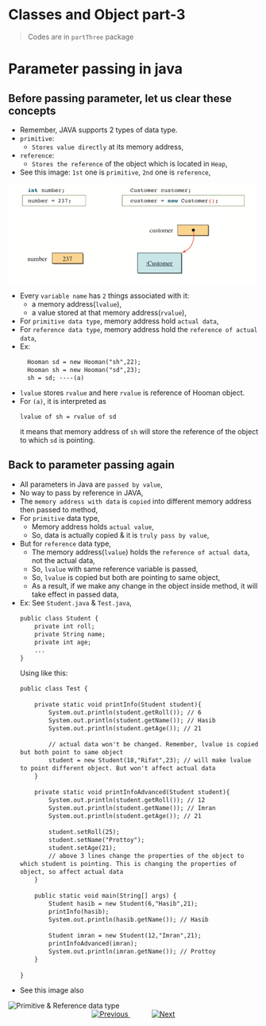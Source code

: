 
# Classes and Object part-3
> Codes are in `partThree` package

# Parameter passing in java

## Before passing parameter, let us clear these concepts
- Remember, JAVA supports 2 types of data type.
- `primitive`: 
  - `Stores value directly` at its memory address,
- `reference`:
  - `Stores the reference` of the object which is located in `Heap`,
- See this image: `1st` one is `primitive`, `2nd` one is `reference`,
<img src="../files/primitive_and_reference_data.png" height="200px" alt="Primitive & Reference data type">

- Every `variable name` has `2` things associated with it: 
  - a memory address(`lvalue`),
  - a value stored at that memory address(`rvalue`),
- For `primitive data type`, memory address hold `actual data`,
- For `reference data type`, memory address hold the `reference of actual data`,
- Ex:
  ```
    Hooman sd = new Hooman("sh",22);
    Hooman sh = new Hooman("sd",23);
    sh = sd; ----(a)
    ```
- `lvalue` stores `rvalue` and here `rvalue` is reference of Hooman object.
- For `(a)`, it is interpreted as
    ```
    lvalue of sh = rvalue of sd
    ```
  it means that memory address of `sh` will store the reference of the object to which `sd` is pointing.

## Back to parameter passing again
- All parameters in Java are `passed by value`,
- No way to pass by reference in JAVA,
- The `memory address with data` is `copied` into different memory address then passed to method,
- For `primitive` data type,
  - Memory address holds `actual value`,
  - So, data is actually copied & it is `truly pass by value`,
- But for `reference` data type,
  - The memory address(`lvalue`) holds the `reference of actual data`, not the actual data,
  - So, `lvalue` with same reference variable is passed,
  - So, `lvalue` is copied but both are pointing to same object,
  - As a result, if we make any change in the object inside method, it will take effect in passed data,
- Ex: See `Student.java` & `Test.java`,
  ```
  public class Student {
      private int roll;
      private String name;
      private int age;
      ...
  }
  ```
  Using like this:
  ```
  public class Test {

      private static void printInfo(Student student){
          System.out.println(student.getRoll()); // 6
          System.out.println(student.getName()); // Hasib
          System.out.println(student.getAge()); // 21
  
          // actual data won't be changed. Remember, lvalue is copied but both point to same object
          student = new Student(18,"Rifat",23); // will make lvalue to point different object. But won't affect actual data
      }
  
      private static void printInfoAdvanced(Student student){
          System.out.println(student.getRoll()); // 12
          System.out.println(student.getName()); // Imran
          System.out.println(student.getAge()); // 21
  
          student.setRoll(25);
          student.setName("Prottoy");
          student.setAge(21);
          // above 3 lines change the properties of the object to which student is pointing. This is changing the properties of object, so affect actual data
      }
  
      public static void main(String[] args) {
          Student hasib = new Student(6,"Hasib",21);
          printInfo(hasib);
          System.out.println(hasib.getName()); // Hasib
  
          Student imran = new Student(12,"Imran",21);
          printInfoAdvanced(imran);
          System.out.println(imran.getName()); // Prottoy
      }
      
  }
  ```
- See this image also
<img src="../files/primitive_reference_passing.png" height="180px" alt="Primitive & Reference data type">

    
    
    
    
    



<!-- bottom_nav_bar_1243 -->
<div align="center">
<a href="https://github.com/abusaeed2433/JavaInREADME/tree/main/classesandobject/part2/">
    <img src="https://img.shields.io/badge/◀%20Previous-blue?style=for-the-badge" alt="Previous">
</a>
&nbsp;&nbsp;&nbsp;&nbsp;&nbsp;&nbsp;&nbsp;&nbsp;&nbsp;&nbsp;
<a href="https://github.com/abusaeed2433/JavaInREADME/tree/main/theobjectclass/part1/">
    <img src="https://img.shields.io/badge/Next%20▶-blue?style=for-the-badge" alt="Next">
</a>
</div>
<!-- bottom_nav_bar_1243 -->
    